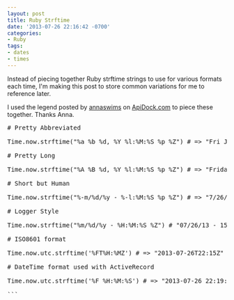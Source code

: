 ```yaml
---
layout: post
title: Ruby Strftime
date: '2013-07-26 22:16:42 -0700'
categories:
- Ruby
tags:
- dates
- times
---
```

Instead of piecing together Ruby strftime strings to use for various formats each time, I'm making this post to store common variations for me to reference later.

I used the legend posted by <a href="http://apidock.com/users/annaswims" target="_blank">annaswims</a> on <a href="http://apidock.com/rails/ActiveSupport/TimeWithZone/strftime" target="_blank">ApiDock.com</a> to piece these together. Thanks Anna.

<pre class="brush:ruby"># Pretty Abbreviated

Time.now.strftime("%a %b %d, %Y %l:%M:%S %p %Z") # => "Fri Jul 26, 2013  3:06:04 PM PDT"

# Pretty Long

Time.now.strftime("%A %B %d, %Y %l:%M:%S %p %Z") # => "Friday July 26, 2013  3:06:53 PM PDT"

# Short but Human

Time.now.strftime("%-m/%d/%y - %-l:%M:%S %p %Z") # => "7/26/13 - 3:10:15 PM PDT"

# Logger Style

Time.now.strftime("%m/%d/%y - %H:%M:%S %Z") # "07/26/13 - 15:13:53 PDT"

# ISO8601 format

Time.now.utc.strftime('%FT%H:%MZ') # => "2013-07-26T22:15Z"

# DateTime format used with ActiveRecord

Time.now.utc.strftime('%F %H:%M:%S') # => "2013-07-26 22:19:09"

```

 

